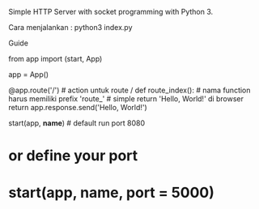 Simple HTTP Server with socket programming with Python 3.

Cara menjalankan :
python3 index.py

Guide

from app import (start, App)


app = App()

@app.route('/')         # action untuk route /
def route_index():      # nama function harus memiliki prefix  'route_'
    # simple return 'Hello, World!' di browser
    return app.response.send('Hello, World!')


start(app, __name__)    # default run port 8080

# or define your port
# start(app, __name__, port = 5000)


